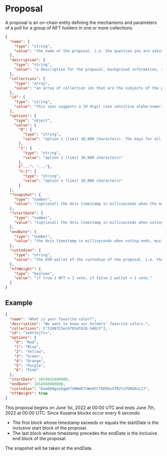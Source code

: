 # Proposal

A proposal is an on-chain entity defining the mechanisms and parameters of a poll for a group of NFT holders in one or more collections.

```json
{
  "name": {
    "type": "string",
    "value": "the name of the proposal, i.e. the question you are asking. Limit 10,000 characters."
  },
  "description": {
    "type": "string",
    "value": "a description for the proposal, background information, reasoning, etc. Limit 10,000 characters."
  },
  "collections": {
    "type": "array",
    "value": "an array of collection ids that are the subjects of the proposal. The proposal creator must be the issuer of all collections in this array"
  },
  "id": {
    "type": "string",
    "value": "this spec suggests a 10 digit case sensitive alpha-numeric string used to identify the proposal (62^10 possible ids). However, the only requirement is that it needs to be unique across all proposals. Special characters may be troublesome in implementations like, `1.^jta_$4%` and should be avoided for the sake of simplicity."
  },
  "options": {
    "type": "object",
    "value": {
      "0": {
        "type": "string",
        "value": "option 1 (limit 10,000 characters). The keys for all values in the options object must be numeric integers, each less than the MAX_SAFE_INTEGER in javascript (i.e. 9007199254740991) and must not be duplicates of each other. The keys cannot contain letters, spaces, or special characters. The integer used is otherwise arbitrary."
      },
      "1": {
        "type": "string",
        "value": "option 2 (limit 10,000 characters)"
      },
      {"...": "..."},
      "n-1": {
        "type": "string",
        "value": "option n (limit 10,000 characters)"
      }
  },
  "?snapshot": {
    "type": "number",
    "value": "(optional) the Unix timestamp in milliseconds when the owner snapshot should be taken. This can be any date after the creation of the collection. If omitted, thesnapshot date = endDate. Limit 365 days after endDate."
  },
  "?startDate": {
    "type": "number",
    "value": "(optional) the Unix timestamp in milliseconds when voting starts. If omitted, the timestamp of the block of the proposal creation will be used as the start date. Limit 365 days after date of proposal submission on-chain."
  },
  "endDate": {
    "type": "number",
    "value": "the Unix timestamp in milliseconds when voting ends, must be at least 1 minute after startDate and at most 365 days after startDate"
  },
  "custodian": {
    "type": "string",
    "value": "the KSM wallet of the custodian of the proposal, i.e. the individual responsible for the count. This is the wallet where the creation/voting fees for the proposal will be sent to. Must be a registered custodian."
  },
  "nftWeight": {
    "type": "boolean",
    "value": "if true 1 NFT = 1 vote, if false 1 wallet = 1 vote."
  }
}
```
## Example
```json
{
  "name": "What is your favorite color?",
  "description": "We want to know our holders’ favorite colors.",
  "collections": ["3208723ec6f65df810-SHELF"],
  "id": "1e6ttkjfvv",
  "options": {
    "0": "Red",
    "1": "Blue",
    "2": "Yellow",
    "3": "Green",
    "4": "Orange",
    "5": "Purple",
    "6": "Pink"
  },
  "startDate": 1654041600000,
  "endDate": 1654560000000,
  "custodian": "DaoQkNgxobgpKfd9NmETnWe6FCfDERduSTR2YiFDRGKvL17",
  "nftWeight": true
}
```
This proposal begins on June 1st, 2022 at 00:00 UTC and ends June 7th, 2022 at 00:00 UTC. Since Kusama blocks occur every 6 seconds:

- The first block whose timestamp exceeds or equals the startDate is the inclusive start block of the proposal.
- The last block whose timestamp precedes the endDate is the inclusive end block of the proposal.

The snapshot will be taken at the endDate.
